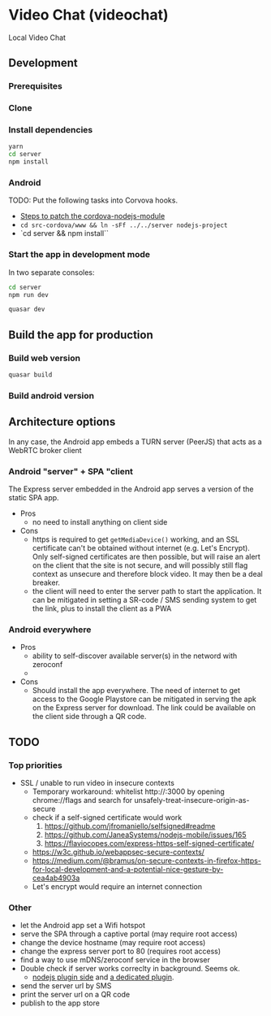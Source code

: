 # Video Chat (videochat)

Local Video Chat

## Development

### Prerequisites

### Clone

### Install dependencies

```bash
yarn
cd server
npm install
```

### Android

TODO: Put the following tasks into Corvova hooks.

- [Steps to patch the cordova-nodejs-module](https://github.com/JaneaSystems/nodejs-mobile/issues/239)
- `cd src-cordova/www && ln -sFf ../../server nodejs-project`
- `cd server && npm install``

### Start the app in development mode

In two separate consoles:

```bash
cd server
npm run dev
```

```bash
quasar dev
```

## Build the app for production

### Build web version

```bash
quasar build
```

<!-- ### Copy web version to the Express server

```bash
cp -R dist src-cordova/www/client`
``` -->

### Build android version

## Architecture options

In any case, the Android app embeds a TURN server (PeerJS) that acts as a WebRTC broker client

### Android "server" + SPA "client

The Express server embedded in the Android app serves a version of the static SPA app.

- Pros
  - no need to install anything on client side
- Cons
  - https is required to get `getMediaDevice()` working, and an SSL certificate can't be obtained without internet (e.g. Let's Encrypt). Only self-signed certificates are then possible, but will raise an alert on the client that the site is not secure, and will possibly still flag context as unsecure and therefore block video. It may then be a deal breaker.
  - the client will need to enter the server path to start the application. It can be mitigated in setting a SR-code / SMS sending system to get the link, plus to install the client as a PWA

### Android everywhere

- Pros
  - ability to self-discover available server(s) in the netword with zeroconf
  -
- Cons
  - Should install the app everywhere. The need of internet to get access to the Google Playstore can be mitigated in serving the apk on the Express server for download. The link could be available on the client side through a QR code.

## TODO

### Top priorities

- SSL / unable to run video in insecure contexts
  - Temporary workaround: whitelist http://<hostname>:3000 by opening chrome://flags and search for unsafely-treat-insecure-origin-as-secure
  - check if a self-signed certificate would work
    1. https://github.com/jfromaniello/selfsigned#readme
    2. https://github.com/JaneaSystems/nodejs-mobile/issues/165
    3. https://flaviocopes.com/express-https-self-signed-certificate/
  - https://w3c.github.io/webappsec-secure-contexts/
  - https://medium.com/@bramus/on-secure-contexts-in-firefox-https-for-local-development-and-a-potential-nice-gesture-by-cea4ab4903a
  - Let's encrypt would require an internet connection

### Other

- let the Android app set a Wifi hotspot
- serve the SPA through a captive portal (may require root access)
- change the device hostname (may require root access)
- change the express server port to 80 (requires root access)
- find a way to use mDNS/zeroconf service in the browser
- Double check if server works correclty in background. Seems ok.
  - [nodejs plugin side](https://github.com/JaneaSystems/nodejs-mobile/issues/104) and [a dedicated plugin](https://github.com/katzer/cordova-plugin-background-mode).
- send the server url by SMS
- print the server url on a QR code
- publish to the app store

